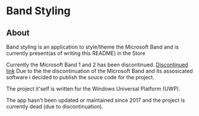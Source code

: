 # Band Styling

## About
Band styling is an application to style/theme the Microsoft Band and is currently present(as of writing this README) in the Store

Currently the Microsoft Band 1 and 2 has been discontinued. [Discontinued link](https://support.microsoft.com/en-us/help/4467073/end-of-support-for-the-microsoft-health-dashboard-applications)
Due to the the discontinuation of the Microsoft Band and its assosicated software i decided to publish the souce code for the project.

The project it'self is written for the Windows Universal Platform (UWP).

The app hasn't been updated or maintained since 2017 and the project is currently dead (due to discontinuation).

